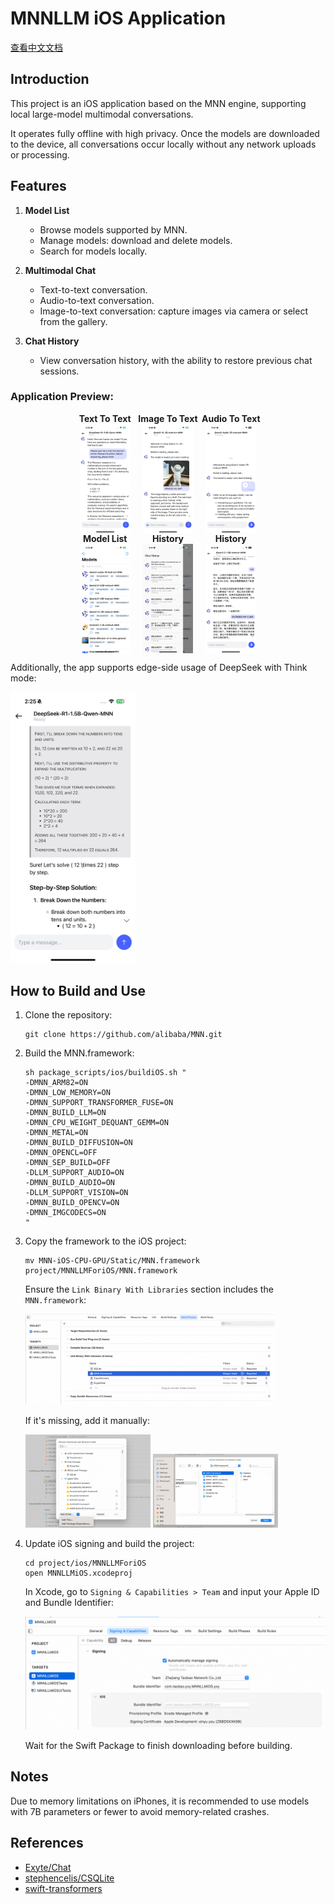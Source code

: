 # MNNLLM iOS Application

[查看中文文档](./README-ZH.md)

## Introduction

This project is an iOS application based on the MNN engine, supporting local large-model multimodal conversations.

It operates fully offline with high privacy. Once the models are downloaded to the device, all conversations occur locally without any network uploads or processing.

## Features

1. **Model List**
   - Browse models supported by MNN.
   - Manage models: download and delete models.
   - Search for models locally.
   
2. **Multimodal Chat**
   - Text-to-text conversation.
   - Audio-to-text conversation.
   - Image-to-text conversation: capture images via camera or select from the gallery.

3. **Chat History**
   - View conversation history, with the ability to restore previous chat sessions.

### Application Preview:

<div style="display: flex; justify-content: center; align-items: center; text-align: center; width: 100%;">

<div style="flex: 0 0 20%; display: flex; flex-direction: column; align-items: center;">
<p style="margin: 0; font-weight: bold;">Text To Text</p>
<img alt="Icon" style="width: 80%;" src="./assets/text.PNG">
</div>

<div style="flex: 0 0 20%; display: flex; flex-direction: column; align-items: center;">
<p style="margin: 0; font-weight: bold;">Image To Text</p>
<img alt="Icon" style="width: 80%;" src="./assets/image.PNG">
</div>

<div style="flex: 0 0 20%; display: flex; flex-direction: column; align-items: center;">
<p style="margin: 0; font-weight: bold;">Audio To Text</p>
<img alt="Icon" style="width: 80%;" src="./assets/audio.jpg">
</div>

</div>

<div style="display: flex; justify-content: center; align-items: center; text-align: center; width: 100%;">

<div style="flex: 0 0 20%; display: flex; flex-direction: column; align-items: center;">
<p style="margin: 0; font-weight: bold;">Model List</p>
<img alt="Icon" style="width: 80%;" src="./assets/list.PNG">
</div>

<div style="flex: 0 0 20%; display: flex; flex-direction: column; align-items: center;">
<p style="margin: 0; font-weight: bold;">History</p>
<img alt="Icon" style="width: 80%;" src="./assets/history2.PNG">
</div>

<div style="flex: 0 0 20%; display: flex; flex-direction: column; align-items: center;">
<p style="margin: 0; font-weight: bold;">History</p>
<img alt="Icon" style="width: 80%;" src="./assets/history.PNG">
</div>

</div>

<p></p>

Additionally, the app supports edge-side usage of DeepSeek with Think mode:

<img src="./assets/deepseek.jpg" alt="deepThink" width="200" />



## How to Build and Use

1. Clone the repository:

    ```shell
    git clone https://github.com/alibaba/MNN.git
    ```

2. Build the MNN.framework:

    ```shell
    sh package_scripts/ios/buildiOS.sh "
    -DMNN_ARM82=ON
    -DMNN_LOW_MEMORY=ON
    -DMNN_SUPPORT_TRANSFORMER_FUSE=ON
    -DMNN_BUILD_LLM=ON
    -DMNN_CPU_WEIGHT_DEQUANT_GEMM=ON
    -DMNN_METAL=ON
    -DMNN_BUILD_DIFFUSION=ON
    -DMNN_OPENCL=OFF
    -DMNN_SEP_BUILD=OFF
    -DLLM_SUPPORT_AUDIO=ON
    -DMNN_BUILD_AUDIO=ON
    -DLLM_SUPPORT_VISION=ON 
    -DMNN_BUILD_OPENCV=ON 
    -DMNN_IMGCODECS=ON
    "
    ```

3. Copy the framework to the iOS project:

    ```shell
    mv MNN-iOS-CPU-GPU/Static/MNN.framework project/MNNLLMForiOS/MNN.framework
    ```

    Ensure the `Link Binary With Libraries` section includes the `MNN.framework`:
    
    <img src="./assets/framework.png" alt="deepThink" width="400" />

    If it's missing, add it manually:

    <img src="./assets/addFramework.png" alt="deepThink" width="200" />
    <img src="./assets/addFramework2.png" alt="deepThink" width="200" />
    

4. Update iOS signing and build the project:

    ```shell
    cd project/ios/MNNLLMForiOS
    open MNNLLMiOS.xcodeproj
    ```

    In Xcode, go to `Signing & Capabilities > Team` and input your Apple ID and Bundle Identifier:

    ![signing](./assets/signing.png)

    Wait for the Swift Package to finish downloading before building.

## Notes

Due to memory limitations on iPhones, it is recommended to use models with 7B parameters or fewer to avoid memory-related crashes.

## References

- [Exyte/Chat](https://github.com/exyte/Chat)
- [stephencelis/CSQLite](https://github.com/stephencelis/SQLite.swift)
- [swift-transformers](https://github.com/huggingface/swift-transformers/)